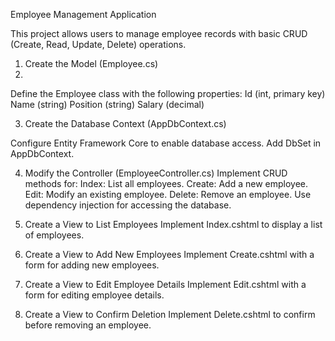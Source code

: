Employee Management Application

This project allows users to manage employee records with basic CRUD (Create, Read, Update, Delete) operations.

1. Create the Model (Employee.cs)
2. 
Define the Employee class with the following properties:
Id (int, primary key)
Name (string)
Position (string)
Salary (decimal)

3. Create the Database Context (AppDbContext.cs)

Configure Entity Framework Core to enable database access.
Add DbSet<Employee> in AppDbContext.

4. Modify the Controller (EmployeeController.cs) 
Implement CRUD methods for:
Index: List all employees.
Create: Add a new employee.
Edit: Modify an existing employee.
Delete: Remove an employee.
Use dependency injection for accessing the database.

6. Create a View to List Employees 
Implement Index.cshtml to display a list of employees.

8. Create a View to Add New Employees 
Implement Create.cshtml with a form for adding new employees.

10. Create a View to Edit Employee Details
Implement Edit.cshtml with a form for editing employee details.

12. Create a View to Confirm Deletion
Implement Delete.cshtml to confirm before removing an employee.

